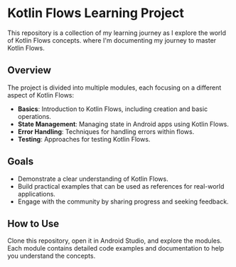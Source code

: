 # Kotlin Flows Learning Project

This repository is a collection of my learning journey as I explore the world of Kotlin Flows concepts. where I'm documenting my journey to master Kotlin Flows. 

## Overview

The project is divided into multiple modules, each focusing on a different aspect of Kotlin Flows:
- **Basics**: Introduction to Kotlin Flows, including creation and basic operations.
- **State Management**: Managing state in Android apps using Kotlin Flows.
- **Error Handling**: Techniques for handling errors within flows.
- **Testing**: Approaches for testing Kotlin Flows.

## Goals

- Demonstrate a clear understanding of Kotlin Flows.
- Build practical examples that can be used as references for real-world applications.
- Engage with the community by sharing progress and seeking feedback.

## How to Use

Clone this repository, open it in Android Studio, and explore the modules. Each module contains detailed code examples and documentation to help you understand the concepts.

